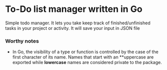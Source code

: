# To-Do list manager written in Go

Simple todo manager. It lets you take keep track of finished/unfinished tasks in your project or activity. It will save your input in JSON file 


### Worthy notes

* In Go, the visibility of a type or function is controlled by the case of the first character of its name. Names that start with an **uppercase are exported while **lowercase** names are considered private to the package.
